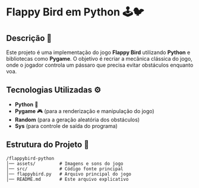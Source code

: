 # Flappy Bird em Python 🕹️🐦

## Descrição 📌
Este projeto é uma implementação do jogo **Flappy Bird** utilizando **Python** e bibliotecas como **Pygame**. O objetivo é recriar a mecânica clássica do jogo, onde o jogador controla um pássaro que precisa evitar obstáculos enquanto voa.

## Tecnologias Utilizadas ⚙️
- **Python** 🐍
- **Pygame** 🎮 (para a renderização e manipulação do jogo)
- **Random** (para a geração aleatória dos obstáculos)
- **Sys** (para controle de saída do programa)

## Estrutura do Projeto 📂
```
/flappybird-python
│── assets/         # Imagens e sons do jogo
│── src/            # Código fonte principal
│── flappybird.py   # Arquivo principal do jogo
│── README.md       # Este arquivo explicativo
```
